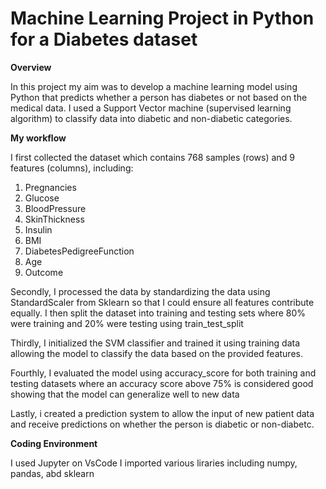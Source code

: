 # Machine Learning Project in Python for a Diabetes dataset
**Overview**

In this project my aim was to develop a machine learning model using Python that predicts whether a person has diabetes or not based on the medical data.
I used a Support Vector machine (supervised learning algorithm) to classify data into diabetic and non-diabetic categories.

**My workflow**

I first collected the dataset which contains 768 samples (rows) and 9 features (columns), including:
1. Pregnancies
2. Glucose
3. BloodPressure
4. SkinThickness
5. Insulin
6. BMI
7. DiabetesPedigreeFunction
8. Age
9. Outcome

Secondly, I processed the data by standardizing the data using StandardScaler from Sklearn so that I could ensure all features contribute equally.
I then split the dataset into training and testing sets where 80% were training and 20% were testing using train_test_split

Thirdly, I initialized the SVM classifier and trained it using training data allowing the model to classify the data based on the provided features.

Fourthly, I evaluated the model using accuracy_score for both training and testing datasets where an accuracy score above 75% is considered good showing that the model can generalize well to new data

Lastly, i created a prediction system to allow the input of new patient data and receive predictions on whether the person is diabetic or non-diabetc.

**Coding Environment**

I used Jupyter on VsCode
I imported various liraries including numpy, pandas, abd sklearn



